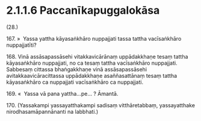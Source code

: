 # 2.1.1.6 Paccanīkapuggalokāsa

(28.)

167\. »  Yassa yattha kāyasaṅkhāro nuppajjati tassa tattha vacīsaṅkhāro nuppajjatīti?

168\. Vinā assāsapassāsehi vitakkavicārānaṃ uppādakkhaṇe tesaṃ tattha kāyasaṅkhāro nuppajjati, no ca tesaṃ tattha vacīsaṅkhāro nuppajjati. Sabbesaṃ cittassa bhaṅgakkhaṇe vinā assāsapassāsehi avitakkaavicāracittassa uppādakkhaṇe asaññasattānaṃ tesaṃ tattha kāyasaṅkhāro ca nuppajjati vacīsaṅkhāro ca nuppajjati.

169\. «  Yassa vā pana yattha…pe… ? Āmantā.

170\. (Yassakampi yassayatthakampi sadisaṃ vitthāretabbaṃ, yassayatthake nirodhasamāpannānanti na labbhati.)
